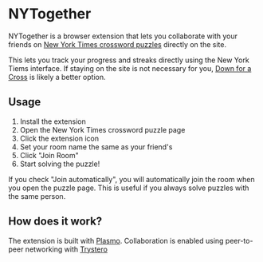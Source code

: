 # NYTogether

NYTogether is a browser extension that lets you collaborate with your friends on
[New York Times crossword puzzles](https://www.nytimes.com/crosswords) directly 
on the site.

This lets you track your progress and streaks directly using the New York Tiems
interface. If staying on the site is not necessary for you,
[Down for a Cross](https://downforacross.com/) is likely a better option.

## Usage

1. Install the extension
2. Open the New York Times crossword puzzle page
3. Click the extension icon
4. Set your room name the same as your friend's
5. Click "Join Room"
6. Start solving the puzzle!

If you check "Join automatically", you will automatically join the room when you
open the puzzle page. This is useful if you always solve puzzles with the same
person.

## How does it work?

The extension is built with [Plasmo](https://docs.plasmo.com/). Collaboration
is enabled using peer-to-peer networking with [Trystero](https://github.com/dmotz/trystero)